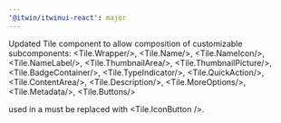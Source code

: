 ```yaml
---
'@itwin/itwinui-react': major
---
```


Updated Tile component to allow composition of customizable subcomponents: <Tile.Wrapper/>, <Tile.Name/>, <Tile.NameIcon/>, <Tile.NameLabel/>, <Tile.ThumbnailArea/>, <Tile.ThumbnailPicture/>, <Tile.BadgeContainer/>, <Tile.TypeIndicator/>, <Tile.QuickAction/>, <Tile.ContentArea/>, <Tile.Description/>, <Tile.MoreOptions/>, <Tile.Metadata/>, <Tile.Buttons/>

<IconButton /> used in a <Tile /> must be replaced with <Tile.IconButton />.

